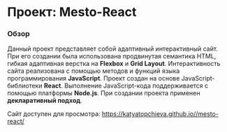 # Проект: Mesto-React

### Обзор
Данный проект представляет собой адаптивный интерактивный сайт. При его создании была использована продвинутая семантика HTML, гибкая адаптивная верстка на __Flexbox__ и __Grid Layout__.  Интерактивность сайта реализована с помощью методов и функций языка программирования __JavaScript__. 
  Проект создан на основе JavaScript-библиотеки __React__. Выполнение JavaScript-кода поддерживается с помощью платформы __Node.js__. При создании проекта применен __декларативный подход__.

Сайт доступен для просмотра: https://katyatopchieva.github.io//mesto-react/